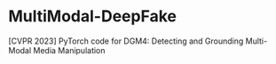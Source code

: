 # MultiModal-DeepFake
[CVPR 2023] PyTorch code for DGM4: Detecting and Grounding Multi-Modal Media Manipulation
